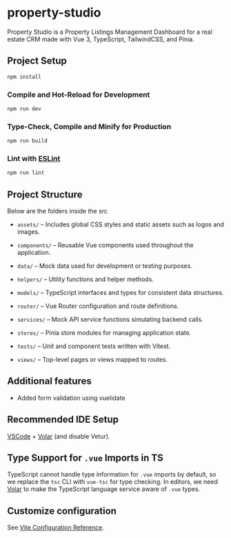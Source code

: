 # property-studio

Property Studio is a Property Listings Management Dashboard for a real estate CRM made with Vue 3, TypeScript, TailwindCSS, and Pinia.

## Project Setup

```sh
npm install
```

### Compile and Hot-Reload for Development

```sh
npm run dev
```

### Type-Check, Compile and Minify for Production

```sh
npm run build
```

### Lint with [ESLint](https://eslint.org/)

```sh
npm run lint
```

## Project Structure

Below are the folders inside the src

- `assets/` – Includes global CSS styles and static assets such as logos and images.

- `components/` – Reusable Vue components used throughout the application.

- `data/` – Mock data used for development or testing purposes.

- `helpers/` – Utility functions and helper methods.

- `models/` – TypeScript interfaces and types for consistent data structures.

- `router/` – Vue Router configuration and route definitions.

- `services/` – Mock API service functions simulating backend calls.

- `stores/` – Pinia store modules for managing application state.

- `tests/` – Unit and component tests written with Vitest.

- `views/` – Top-level pages or views mapped to routes.

## Additional features

- Added form validation using vuelidate

## Recommended IDE Setup

[VSCode](https://code.visualstudio.com/) + [Volar](https://marketplace.visualstudio.com/items?itemName=Vue.volar) (and disable Vetur).

## Type Support for `.vue` Imports in TS

TypeScript cannot handle type information for `.vue` imports by default, so we replace the `tsc` CLI with `vue-tsc` for type checking. In editors, we need [Volar](https://marketplace.visualstudio.com/items?itemName=Vue.volar) to make the TypeScript language service aware of `.vue` types.

## Customize configuration

See [Vite Configuration Reference](https://vite.dev/config/).
